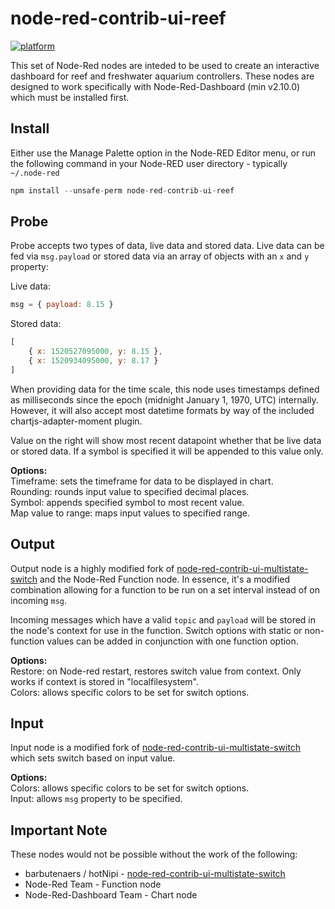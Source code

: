 # node-red-contrib-ui-reef

[![platform](https://img.shields.io/badge/platform-Node--RED-red)](https://nodered.org)


This set of Node-Red nodes are inteded to be used to create an interactive dashboard for reef and freshwater aquarium controllers.  These nodes are designed to work specifically with Node-Red-Dashboard (min v2.10.0) which must be installed first.

## Install

Either use the Manage Palette option in the Node-RED Editor menu, or run the following command in your Node-RED user directory - typically `~/.node-red`

```javascript
npm install --unsafe-perm node-red-contrib-ui-reef
```

## Probe

Probe accepts two types of data, live data and stored data.  Live data can be fed via `msg.payload` or stored data via an array of objects with an `x` and `y` property:

Live data:
```javascript
msg = { payload: 8.15 }
```

Stored data:
```javascript
[
    { x: 1520527095000, y: 8.15 },
    { x: 1520934095000, y: 8.17 }
]
```

When providing data for the time scale, this node uses timestamps defined as milliseconds since the epoch (midnight January 1, 1970, UTC) internally. However, it will also accept most datetime formats by way of the included chartjs-adapter-moment plugin.  

Value on the right will show most recent datapoint whether that be live data or stored data.  If a symbol is specified it will be appended to this value only.

**Options:**  
Timeframe: sets the timeframe for data to be displayed in chart.  
Rounding: rounds input value to specified decimal places.  
Symbol: appends specified symbol to most recent value.  
Map value to range: maps input values to specified range.  

## Output

Output node is a highly modified fork of [node-red-contrib-ui-multistate-switch](https://github.com/bartbutenaers/node-red-contrib-ui-multistate-switch) and the Node-Red Function node.  In essence, it's a modified combination allowing for a function to be run on a set interval instead of on incoming `msg`.

Incoming messages which have a valid `topic` and `payload` will be stored in the node's context for use in the function.  Switch options with static or non-function values can be added in conjunction with one function option.  

**Options:**  
Restore: on Node-red restart, restores switch value from context.  Only works if context is stored in "localfilesystem".  
Colors: allows specific colors to be set for switch options.  

## Input

Input node is a modified fork of [node-red-contrib-ui-multistate-switch](https://github.com/bartbutenaers/node-red-contrib-ui-multistate-switch) which sets switch based on input value.  

**Options:**  
Colors: allows specific colors to be set for switch options.  
Input: allows `msg` property to be specified.  

## Important Note

These nodes would not be possible without the work of the following:

* barbutenaers / hotNipi - [node-red-contrib-ui-multistate-switch](https://github.com/bartbutenaers/node-red-contrib-ui-multistate-switch)
* Node-Red Team - Function node
* Node-Red-Dashboard Team - Chart node